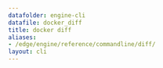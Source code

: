 ```yaml
---
datafolder: engine-cli
datafile: docker_diff
title: docker diff
aliases:
- /edge/engine/reference/commandline/diff/
layout: cli
---
```


<!--
This page is automatically generated from Docker's source code. If you want to
suggest a change to the text that appears here, open a ticket or pull request
in the source repository on GitHub:

https://github.com/docker/cli
-->